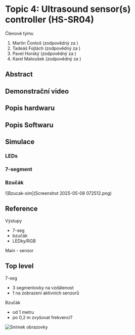 # Topic 4: Ultrasound sensor(s) controller (HS-SR04)
Členové týmu

1. Martin Čontoš (zodpovědný za )
2. Tadeáš Fojtách (zodpovědný za )
3. Pavel Horský (zodpovědný za )
4. Karel Matoušek (zodpovědný za )

## Abstract

## Demonstrační video

## Popis hardwaru

## Popis Softwaru

## Simulace

### LEDs

### 7-segment

### Bzučák
![Bzucak-sim](Screenshot 2025-05-08 072512.png)

## Reference


Výstupy
  - 7-seg
  - bzučák
  - LEDky/RGB

Main - senzor

Top level
--------------------------------------
7-seg
  - 3 segmentovky na vzdálenost
  - 1 na zobrazení aktivních senzorů

Bzučák
  - od 1 metru
  - po 0,2 m zvyšovat frekvenci?

![Snímek obrazovky](Snímek%20obrazovky%202025-04-10%20101607.png)
